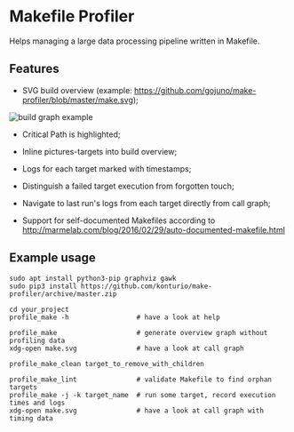 # Makefile Profiler

Helps managing a large data processing pipeline written in Makefile.

## Features

- SVG build overview (example: https://github.com/gojuno/make-profiler/blob/master/make.svg);

![build graph example](make.png)

- Critical Path is highlighted;

- Inline pictures-targets into build overview;

- Logs for each target marked with timestamps;

- Distinguish a failed target execution from forgotten touch;

- Navigate to last run's logs from each target directly from call graph;

- Support for self-documented Makefiles according to
  http://marmelab.com/blog/2016/02/29/auto-documented-makefile.html

## Example usage

    sudo apt install python3-pip graphviz gawk
    sudo pip3 install https://github.com/konturio/make-profiler/archive/master.zip

    cd your_project
    profile_make -h                 # have a look at help

    profile_make                    # generate overview graph without profiling data
    xdg-open make.svg               # have a look at call graph

    profile_make_clean target_to_remove_with_children

    profile_make_lint               # validate Makefile to find orphan targets
    profile_make -j -k target_name  # run some target, record execution times and logs
    xdg-open make.svg               # have a look at call graph with timing data
